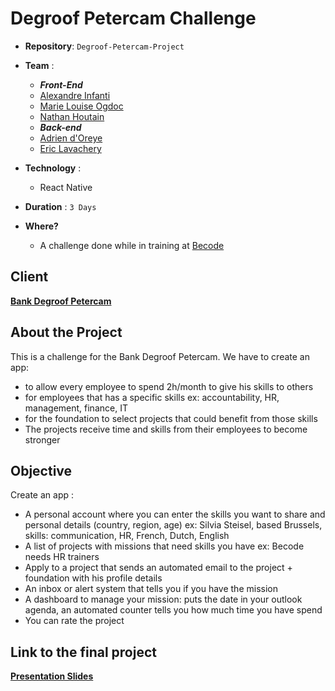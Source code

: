 # Degroof Petercam Challenge

- **Repository**: `Degroof-Petercam-Project`
- **Team** : 
  - ***Front-End***
  - [Alexandre Infanti](https://github.com/Alex-Nfnt)
  - [Marie Louise Ogdoc](https://github.com/OGlou7)
  - [Nathan Houtain](https://github.com/NathanHoutain) 
  - ***Back-end***
  - [Adrien d'Oreye](https://github.com/Adridor)
  - [Eric Lavachery](https://github.com/ericLavachery)
 
- **Technology** :
  - React Native

- **Duration** : `3 Days`

- **Where?**
  - A challenge done while in training at [Becode](https://github.com/becodeorg/)

## Client
[**Bank Degroof Petercam**](https://www.degroofpetercam.be/fr/home)

## About the Project
This is a challenge for the Bank Degroof Petercam.
We have to create an app: 
  - to allow every employee to spend 2h/month to give his skills to others
  - for employees that has a specific skills ex: accountability, HR, management, finance, IT
  - for the foundation to select projects that could benefit from those skills
  - The projects receive time and skills from their employees to become stronger

## Objective
Create an app :
  - A personal account where you can enter the skills you want to share and personal details (country, region, age) 
    ex: Silvia Steisel, based Brussels, skills: communication, HR, French, Dutch, English
  - A list of projects with missions that need skills you have 
    ex: Becode needs HR trainers
  - Apply to a project that sends an automated email to the project + foundation with his profile details
  - An inbox or alert system that tells you if you have the mission
  - A dashboard to manage your mission: puts the date in your outlook agenda, an automated counter tells you how much time you have spend
  - You can rate the project 

## Link to the final project

[**Presentation Slides**](https://docs.google.com/presentation/d/12D71UJ8OQ218H6CTkAbeKVEnAWTp2zsbC-ITotRXm_c/edit?usp=sharing)
